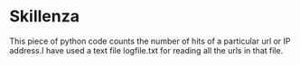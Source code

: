 # Skillenza

This piece of python code counts the number of hits of a particular url or IP address.I have used a text file logfile.txt for reading all the urls in that file.
